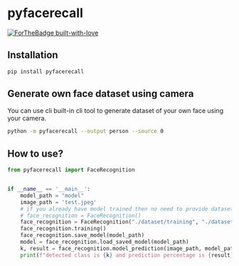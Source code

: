 # pyfacerecall

[![ForTheBadge built-with-love](https://forthebadge.com//images/badges/built-with-love.svg)](https://github.com/iamatulsingh/)

## Installation
```bash
pip install pyfacerecall
```

## Generate own face dataset using camera
You can use cli built-in cli tool to generate dataset of your own face using your camera. 
```bash
python -m pyfacerecall --output person --source 0
```

## How to use?
```python
from pyfacerecall import FaceRecognition


if __name__ == '__main__':
    model_path = "model"
    image_path = 'test.jpeg'
    # if you already have model trained then no need to provide dataset path while initializing class like below
    # face_recognition = FaceRecognition()
    face_recognition = FaceRecognition("./dataset/training", "./dataset/testing")
    face_recognition.training()
    face_recognition.save_model(model_path)
    model = face_recognition.load_saved_model(model_path)
    k, result = face_recognition.model_prediction(image_path, model_path, need_cropping=False)
    print(f"detected class is {k} and prediction percentage is {result}")
```
